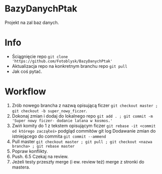# BazyDanychPtak
Projekt na zal baz danych.
# Info
- Ściągnięcie repo `git clone 'https://github.com/Fotoblysk/BazyDanychPtak'`
- Aktualizacja repo na konkretnym branchu repo `git pull`
- Jak coś pytać.

# Workflow
1. Zrób nowego brancha z nazwą opisującą ficzer `git checkout master ; git checkout -b super_nowy_ficzer`.
2. Dokonaj zmian i dodaj do lokalnego repo `git add . ; git commit -m 'Super nowy ficzer- dodanie latana w kosmos.'`
3. Zwiń komity do 1 z tekstem opisującym ficzer `git rebase -it <commit od którego zacząłeś>` podgląd commitów git log
Dodawanie zmian do istniejącego do commita `git commit --ammend`
4. Pull master `git checkout master ; git pull ; git checkout <nazwa brancha> ; git rebase master`
5. Popraw konflikty.
6. Push.
6.5 Czekaj na review.
7. Jeżeli testy przeszły merge (i ew. review też) merge z stronki do mastera.

